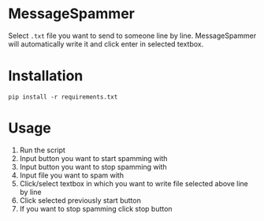 # MessageSpammer

Select `.txt` file you want to send to someone line by line. MessageSpammer will automatically write it and click enter in selected textbox.

# Installation
```
pip install -r requirements.txt
```

# Usage
1. Run the script
2. Input button you want to start spamming with
3. Input button you want to stop spamming with
4. Input file you want to spam with
5. Click/select textbox in which you want to write file selected above line by line
6. Click selected previously start button
7. If you want to stop spamming click stop button
